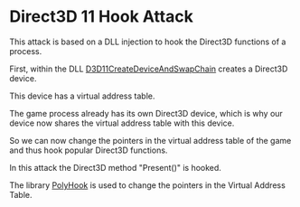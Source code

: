 # Direct3D 11 Hook Attack



This attack is based on a DLL injection to hook the Direct3D functions of a process.



First, within the DLL [D3D11CreateDeviceAndSwapChain](https://msdn.microsoft.com/de-de/library/windows/desktop/ff476083%28v=vs.85%29.aspx?f=255&MSPPError=-2147217396) creates a Direct3D device. 

This device has a virtual address table. 

The game process already has its own Direct3D device, which is why our device now shares the virtual address table with this device. 


So we can now change the pointers in the virtual address table of the game and thus hook popular Direct3D functions.



In this attack the Direct3D method "Present()" is hooked.



The library [PolyHook](https://github.com/stevemk14ebr/PolyHook) is used to change the pointers in the Virtual Address Table.

